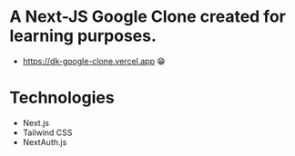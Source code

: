 # A Next-JS Google Clone created for learning purposes.
- https://dk-google-clone.vercel.app 😁


# Technologies
- Next.js
- Tailwind CSS
- NextAuth.js

